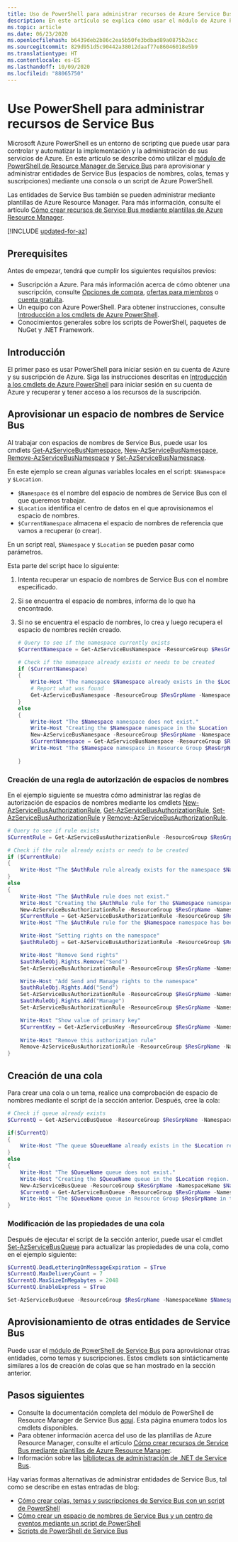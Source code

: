 ```yaml
---
title: Uso de PowerShell para administrar recursos de Azure Service Bus | Microsoft Docs
description: En este artículo se explica cómo usar el módulo de Azure PowerShell para crear y administrar entidades de Service Bus (espacios de nombres, colas, temas, suscripciones).
ms.topic: article
ms.date: 06/23/2020
ms.openlocfilehash: b6439deb2b86c2ea5b50fe3bdbad89a0875b2acc
ms.sourcegitcommit: 829d951d5c90442a38012daaf77e86046018e5b9
ms.translationtype: HT
ms.contentlocale: es-ES
ms.lasthandoff: 10/09/2020
ms.locfileid: "88065750"
---
```

# <a name="use-powershell-to-manage-service-bus-resources"></a>Use PowerShell para administrar recursos de Service Bus

Microsoft Azure PowerShell es un entorno de scripting que puede usar para controlar y automatizar la implementación y la administración de sus servicios de Azure. En este artículo se describe cómo utilizar el [módulo de PowerShell de Resource Manager de Service Bus](/powershell/module/az.servicebus) para aprovisionar y administrar entidades de Service Bus (espacios de nombres, colas, temas y suscripciones) mediante una consola o un script de Azure PowerShell.

Las entidades de Service Bus también se pueden administrar mediante plantillas de Azure Resource Manager. Para más información, consulte el artículo [Cómo crear recursos de Service Bus mediante plantillas de Azure Resource Manager](service-bus-resource-manager-overview.md).

[!INCLUDE [updated-for-az](../../includes/updated-for-az.md)]

## <a name="prerequisites"></a>Prerequisites

Antes de empezar, tendrá que cumplir los siguientes requisitos previos:

* Suscripción a Azure. Para más información acerca de cómo obtener una suscripción, consulte [Opciones de compra][purchase options], [ofertas para miembros][member offers] o [cuenta gratuita][free account].
* Un equipo con Azure PowerShell. Para obtener instrucciones, consulte [Introducción a los cmdlets de Azure PowerShell](/powershell/azure/get-started-azureps).
* Conocimientos generales sobre los scripts de PowerShell, paquetes de NuGet y .NET Framework.

## <a name="get-started"></a>Introducción

El primer paso es usar PowerShell para iniciar sesión en su cuenta de Azure y su suscripción de Azure. Siga las instrucciones descritas en [Introducción a los cmdlets de Azure PowerShell](/powershell/azure/get-started-azureps) para iniciar sesión en su cuenta de Azure y recuperar y tener acceso a los recursos de la suscripción.

## <a name="provision-a-service-bus-namespace"></a>Aprovisionar un espacio de nombres de Service Bus

Al trabajar con espacios de nombres de Service Bus, puede usar los cmdlets [Get-AzServiceBusNamespace](/powershell/module/az.servicebus/get-azservicebusnamespace), [New-AzServiceBusNamespace](/powershell/module/az.servicebus/new-azservicebusnamespace), [Remove-AzServiceBusNamespace](/powershell/module/az.servicebus/remove-azservicebusnamespace) y [Set-AzServiceBusNamespace](/powershell/module/az.servicebus/set-azservicebusnamespace).

En este ejemplo se crean algunas variables locales en el script: `$Namespace` y `$Location`.

* `$Namespace` es el nombre del espacio de nombres de Service Bus con el que queremos trabajar.
* `$Location` identifica el centro de datos en el que aprovisionamos el espacio de nombres.
* `$CurrentNamespace` almacena el espacio de nombres de referencia que vamos a recuperar (o crear).

En un script real, `$Namespace` y `$Location` se pueden pasar como parámetros.

Esta parte del script hace lo siguiente:

1. Intenta recuperar un espacio de nombres de Service Bus con el nombre especificado.
2. Si se encuentra el espacio de nombres, informa de lo que ha encontrado.
3. Si no se encuentra el espacio de nombres, lo crea y luego recupera el espacio de nombres recién creado.
   
    ``` powershell
    # Query to see if the namespace currently exists
    $CurrentNamespace = Get-AzServiceBusNamespace -ResourceGroup $ResGrpName -NamespaceName $Namespace
   
    # Check if the namespace already exists or needs to be created
    if ($CurrentNamespace)
    {
        Write-Host "The namespace $Namespace already exists in the $Location region:"
        # Report what was found
        Get-AzServiceBusNamespace -ResourceGroup $ResGrpName -NamespaceName $Namespace
    }
    else
    {
        Write-Host "The $Namespace namespace does not exist."
        Write-Host "Creating the $Namespace namespace in the $Location region..."
        New-AzServiceBusNamespace -ResourceGroup $ResGrpName -NamespaceName $Namespace -Location $Location
        $CurrentNamespace = Get-AzServiceBusNamespace -ResourceGroup $ResGrpName -NamespaceName $Namespace
        Write-Host "The $Namespace namespace in Resource Group $ResGrpName in the $Location region has been successfully created."
                
    }
    ```

### <a name="create-a-namespace-authorization-rule"></a>Creación de una regla de autorización de espacios de nombres

En el ejemplo siguiente se muestra cómo administrar las reglas de autorización de espacios de nombres mediante los cmdlets [New-AzServiceBusAuthorizationRule](/powershell/module/az.servicebus/new-azservicebusauthorizationrule), [Get-AzServiceBusAuthorizationRule](/powershell/module/az.servicebus/get-azservicebusauthorizationrule), [Set-AzServiceBusAuthorizationRule](/powershell/module/az.servicebus/set-azservicebusauthorizationrule) y [Remove-AzServiceBusAuthorizationRule](/powershell/module/az.servicebus/remove-azservicebusauthorizationrule).

```powershell
# Query to see if rule exists
$CurrentRule = Get-AzServiceBusAuthorizationRule -ResourceGroup $ResGrpName -NamespaceName $Namespace -AuthorizationRuleName $AuthRule

# Check if the rule already exists or needs to be created
if ($CurrentRule)
{
    Write-Host "The $AuthRule rule already exists for the namespace $Namespace."
}
else
{
    Write-Host "The $AuthRule rule does not exist."
    Write-Host "Creating the $AuthRule rule for the $Namespace namespace..."
    New-AzServiceBusAuthorizationRule -ResourceGroup $ResGrpName -NamespaceName $Namespace -AuthorizationRuleName $AuthRule -Rights @("Listen","Send")
    $CurrentRule = Get-AzServiceBusAuthorizationRule -ResourceGroup $ResGrpName -NamespaceName $Namespace -AuthorizationRuleName $AuthRule
    Write-Host "The $AuthRule rule for the $Namespace namespace has been successfully created."

    Write-Host "Setting rights on the namespace"
    $authRuleObj = Get-AzServiceBusAuthorizationRule -ResourceGroup $ResGrpName -NamespaceName $Namespace -AuthorizationRuleName $AuthRule

    Write-Host "Remove Send rights"
    $authRuleObj.Rights.Remove("Send")
    Set-AzServiceBusAuthorizationRule -ResourceGroup $ResGrpName -NamespaceName $Namespace -AuthRuleObj $authRuleObj

    Write-Host "Add Send and Manage rights to the namespace"
    $authRuleObj.Rights.Add("Send")
    Set-AzServiceBusAuthorizationRule -ResourceGroup $ResGrpName -NamespaceName $Namespace -AuthRuleObj $authRuleObj
    $authRuleObj.Rights.Add("Manage")
    Set-AzServiceBusAuthorizationRule -ResourceGroup $ResGrpName -NamespaceName $Namespace -AuthRuleObj $authRuleObj

    Write-Host "Show value of primary key"
    $CurrentKey = Get-AzServiceBusKey -ResourceGroup $ResGrpName -NamespaceName $Namespace -Name $AuthRule
        
    Write-Host "Remove this authorization rule"
    Remove-AzServiceBusAuthorizationRule -ResourceGroup $ResGrpName -NamespaceName $Namespace -Name $AuthRule
}
```

## <a name="create-a-queue"></a>Creación de una cola

Para crear una cola o un tema, realice una comprobación de espacio de nombres mediante el script de la sección anterior. Después, cree la cola:

```powershell
# Check if queue already exists
$CurrentQ = Get-AzServiceBusQueue -ResourceGroup $ResGrpName -NamespaceName $Namespace -QueueName $QueueName

if($CurrentQ)
{
    Write-Host "The queue $QueueName already exists in the $Location region:"
}
else
{
    Write-Host "The $QueueName queue does not exist."
    Write-Host "Creating the $QueueName queue in the $Location region..."
    New-AzServiceBusQueue -ResourceGroup $ResGrpName -NamespaceName $Namespace -QueueName $QueueName -EnablePartitioning $True
    $CurrentQ = Get-AzServiceBusQueue -ResourceGroup $ResGrpName -NamespaceName $Namespace -QueueName $QueueName
    Write-Host "The $QueueName queue in Resource Group $ResGrpName in the $Location region has been successfully created."
}
```

### <a name="modify-queue-properties"></a>Modificación de las propiedades de una cola

Después de ejecutar el script de la sección anterior, puede usar el cmdlet [Set-AzServiceBusQueue](/powershell/module/az.servicebus/set-azservicebusqueue) para actualizar las propiedades de una cola, como en el ejemplo siguiente:

```powershell
$CurrentQ.DeadLetteringOnMessageExpiration = $True
$CurrentQ.MaxDeliveryCount = 7
$CurrentQ.MaxSizeInMegabytes = 2048
$CurrentQ.EnableExpress = $True

Set-AzServiceBusQueue -ResourceGroup $ResGrpName -NamespaceName $Namespace -QueueName $QueueName -QueueObj $CurrentQ
```

## <a name="provisioning-other-service-bus-entities"></a>Aprovisionamiento de otras entidades de Service Bus

Puede usar el [módulo de PowerShell de Service Bus](/powershell/module/az.servicebus) para aprovisionar otras entidades, como temas y suscripciones. Estos cmdlets son sintácticamente similares a los de creación de colas que se han mostrado en la sección anterior.

## <a name="next-steps"></a>Pasos siguientes

- Consulte la documentación completa del módulo de PowerShell de Resource Manager de Service Bus [aquí](/powershell/module/az.servicebus). Esta página enumera todos los cmdlets disponibles.
- Para obtener información acerca del uso de las plantillas de Azure Resource Manager, consulte el artículo [Cómo crear recursos de Service Bus mediante plantillas de Azure Resource Manager](service-bus-resource-manager-overview.md).
- Información sobre las [bibliotecas de administración de .NET de Service Bus](service-bus-management-libraries.md).

Hay varias formas alternativas de administrar entidades de Service Bus, tal como se describe en estas entradas de blog:

* [Cómo crear colas, temas y suscripciones de Service Bus con un script de PowerShell](/archive/blogs/paolos/how-to-create-service-bus-queues-topics-and-subscriptions-using-a-powershell-script)
* [Cómo crear un espacio de nombres de Service Bus y un centro de eventos mediante un script de PowerShell](/archive/blogs/paolos/how-to-create-a-service-bus-namespace-and-an-event-hub-using-a-powershell-script)
* [Scripts de PowerShell de Service Bus](https://code.msdn.microsoft.com/Service-Bus-PowerShell-a46b7059)

<!--Anchors-->

[purchase options]: https://azure.microsoft.com/pricing/purchase-options/
[member offers]: https://azure.microsoft.com/pricing/member-offers/
[free account]: https://azure.microsoft.com/pricing/free-trial/